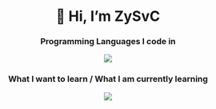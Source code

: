 <!--- Parts of this profile are from https://github.com/zzetao/awesome-github-profile --->

<h1 align="center">👋 Hi, I’m ZySvC</h1>

<!---
[<img align="center" width="100%" src="https://github-readme-stats.vercel.app/api?username=zysv&show_icons=true&title_color=fff&icon_color=79ff97&text_color=9f9f9f&bg_color=151515">](https://google.com)
--->

<h3 align="center">Programming Languages I code in</h3>
<p align="center">
  <a href="https://skillicons.dev">
    <img src="https://skillicons.dev/icons?i=bash,c,cs,cpp,dotnet,js,nodejs,powershell,py&coding=cute" />
  </a>
</p>

<h3 align="center">What I want to learn / What I am currently learning</h3>
<p align="center">
  <a href="https://skillicons.dev">
    <img src="https://skillicons.dev/icons?i=ts,nextjs,nginx,rust&coding=cute" />
  </a>
</p>
